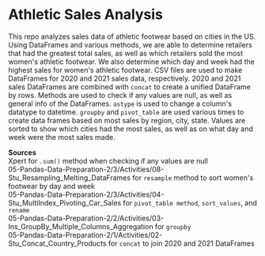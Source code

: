 # Athletic Sales Analysis

This repo analyzes sales data of athletic footwear based on cities in the US. Using DataFrames and various methods, we are able to determine retailers that had the greatest total sales, as well as which retailers sold the most women's athletic footwear. We also determine which day and week had the highest sales for women's athletic footwear. CSV files are used to make DataFrames for 2020 and 2021 sales data, respectively. 2020 and 2021 sales DataFrames are combined with `concat` to create a unified DataFrame by rows. Methods are used to check if any values are null, as well as general info of the DataFrames. `astype` is used to change a column's datatype to datetime. `groupby` and `pivot_table` are used various times to create data frames based on most sales by region, city, state. Values are sorted to show which cities had the most sales, as well as on what day and week were the most sales made.

<b>Sources</b></br>
Xpert for `.sum()` method when checking if any values are null</br>
05-Pandas-Data-Preparation-2/3/Activities/08-Stu_Resampling_Melting_DataFrames for `resample` method to sort women's footwear by day and week</br>
05-Pandas-Data-Preparation-2/3/Activities/04-Stu_MultiIndex_Pivoting_Car_Sales for `pivot_table method`, `sort_values`, and `rename`</br>
05-Pandas-Data-Preparation-2/2/Activities/03-Ins_GroupBy_Multiple_Columns_Aggregation for `groupby`</br>
05-Pandas-Data-Preparation-2/1/Activities/02-Stu_Concat_Country_Products for `concat` to join 2020 and 2021 DataFrames </br>
